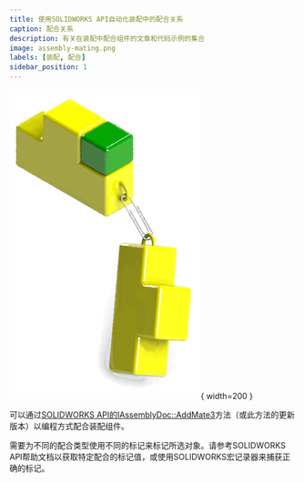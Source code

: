 ```yaml
---
title: 使用SOLIDWORKS API自动化装配中的配合关系
caption: 配合关系
description: 有关在装配中配合组件的文章和代码示例的集合
image: assembly-mating.png
labels: [装配, 配合]
sidebar_position: 1
---
```

![通过API配合装配组件](assembly-mating.png){ width=200 }

可以通过[SOLIDWORKS API的IAssemblyDoc::AddMate3](https://help.solidworks.com/2012/english/api/sldworksapi/SOLIDWORKS.Interop.sldworks~SOLIDWORKS.Interop.sldworks.IAssemblyDoc~AddMate3.html)方法（或此方法的更新版本）以编程方式配合装配组件。

需要为不同的配合类型使用不同的标记来标记所选对象。请参考SOLIDWORKS API帮助文档以获取特定配合的标记值，或使用SOLIDWORKS宏记录器来捕获正确的标记。